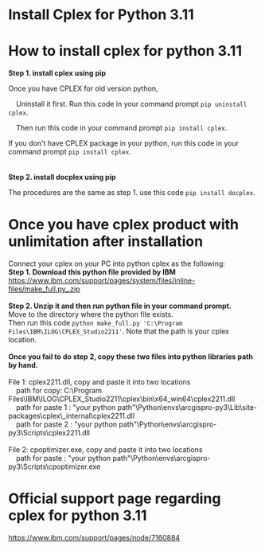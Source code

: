 # Install Cplex for Python 3.11

# How to install cplex for python 3.11

<b>Step 1. install cplex using pip</b>

Once you have CPLEX for old version python, 

&nbsp;&nbsp;&nbsp;&nbsp;Uninstall it first. Run this code in your command prompt `pip uninstall cplex`. 

&nbsp;&nbsp;&nbsp;&nbsp;Then run this code in your command prompt `pip install cplex`.

If you don't have CPLEX package in your python, run this code in your command prompt `pip install cplex`.  
<br/><br/>
<b>Step 2. install docplex using pip</b>

The procedures are the same as step 1. use this code `pip install docplex`.

# Once you have cplex product with unlimitation after installation
Connect your cplex on your PC into python cplex as the following:
<br/>
<b>Step 1. Download this python file provided by IBM</b>  
https://www.ibm.com/support/pages/system/files/inline-files/make_full.py_.zip
<br/><br/>
<b>Step 2. Unzip it and then run python file in your command prompt.</b>  
Move to the directory where the python file exists.  
Then run this code `python make_full.py 'C:\Program Files\IBM\ILOG\CPLEX_Studio2211'`.
Note that the path is your cplex location.
<br/><br/>
<b>Once you fail to do step 2, copy these two files into python libraries path by hand.</b>
<br/><br/>
File 1: cplex2211.dll, copy and paste it into two locations  
&nbsp;&nbsp;&nbsp;&nbsp;path for copy: C:\\Program Files\\IBM\\ILOG\\CPLEX_Studio2211\\cplex\\bin\\x64_win64\\cplex2211.dll  
&nbsp;&nbsp;&nbsp;&nbsp;path for paste 1 : "your python path"\\Python\\envs\\arcgispro-py3\\Lib\\site-packages\\cplex\\_internal\\cplex2211.dll  
&nbsp;&nbsp;&nbsp;&nbsp;path for paste 2 : "your python path"\\Python\\envs\\arcgispro-py3\\Scripts\\cplex2211.dll  
<br/>
File 2: cpoptimizer.exe, copy and paste it into two locations  
&nbsp;&nbsp;&nbsp;&nbsp;path for paste : "your python path"\\Python\\envs\\arcgispro-py3\\Scripts\\cpoptimizer.exe



# Official support page regarding cplex for python 3.11
https://www.ibm.com/support/pages/node/7160884

